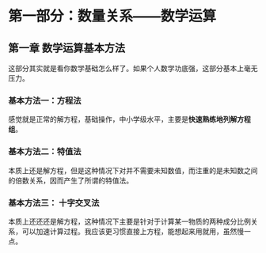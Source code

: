 # 第一部分：数量关系——数学运算

## 第一章 数学运算基本方法

这部分其实就是看你数学基础怎么样了。如果个人数学功底强，这部分基本上毫无压力。

### 基本方法一：方程法

​	感觉就是正常的解方程，基础操作，中小学级水平，主要是**快速熟练地列解方程组**。

### 基本方法二：特值法

​	本质上还是解方程，但是这种情况下对并不需要未知数值，而注重的是未知数之间的倍数关系，因而产生了所谓的特值法。

### 基本方法三： 十字交叉法

​	本质上还还还是解方程，这种情况下主要是针对于计算某一物质的两种成分比例关系，可以加速计算过程。我应该更习惯直接上方程，能想起来用就用，虽然慢一点。

